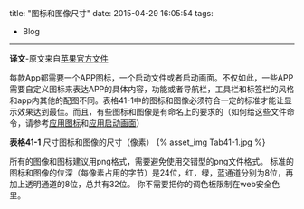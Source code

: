 title: "图标和图像尺寸"
date: 2015-04-29 16:05:54
tags:
- Blog

---
**译文**-原文来自[苹果官方文件](https://developer.apple.com/library/ios/documentation/UserExperience/Conceptual/MobileHIG/IconMatrix.html#//apple_ref/doc/uid/TP40006556-CH27-SW1)


每款App都需要一个APP图标，一个启动文件或者启动画面。不仅如此，一些APP需要自定义图标来表达APP的具体内容，功能或者导航栏，工具栏和标签栏的风格和app内其他的配图不同。表格41-1中的图标和图像必须符合一定的标准才能让显示效果达到最佳。而且，有些图标和图像是有命名上的要求的（如何给这些文件命令，请参考[应用图标](https://developer.apple.com/library/ios/documentation/iPhone/Conceptual/iPhoneOSProgrammingGuide/ExpectedAppBehaviors/ExpectedAppBehaviors.html#//apple_ref/doc/uid/TP40007072-CH3-SW1)和[应用启动画面](https://developer.apple.com/library/ios/documentation/iPhone/Conceptual/iPhoneOSProgrammingGuide/ExpectedAppBehaviors/ExpectedAppBehaviors.html#//apple_ref/doc/uid/TP40007072-CH3-SW3)）


**表格41-1** 尺寸图标和图像的尺寸（像素）
{% asset_img Tab41-1.jpg %}



所有的图像和图标建议用png格式，需要避免使用交错型的png文件格式。
标准的图标和图像的位深（每像素占用的字节）是24位，红，绿，蓝通道分别为8位，再加上透明通道的8位，总共有32位。
你不需要把你的调色板限制在web安全色里。